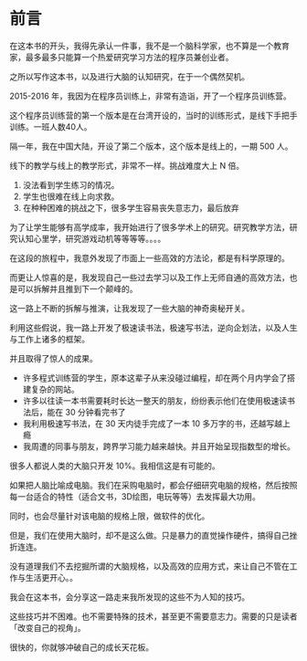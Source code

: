 # 前言

在这本书的开头，我得先承认一件事，我不是一个脑科学家，也不算是一个教育家，最多最多只能算一个热爱研究学习方法的程序员兼创业者。

之所以写作这本书，以及进行大脑的认知研究，在于一个偶然契机。

2015-2016 年，我因为在程序员训练上，非常有造诣，开了一个程序员训练营。

这个程序员训练营的第一个版本是在台湾开设的，当时的训练形式，是线下手把手训练。一班人数40人。

隔一年，我在中国大陆，开设了第二个版本，这个版本是线上的，一期 500 人。

线下的教学与线上的教学形式，非常不一样。挑战难度大上 N 倍。

1. 没法看到学生练习的情况。
2. 学生也很难在线上向求救。
3. 在种种困难的挑战之下，很多学生容易丧失意志力，最后放弃

为了让学生能够有高学成率，我开始进行了很多学术上的研究。研究教学方法，研究认知心里学，研究游戏动机等等等等。。。。

在这段的旅程中，我意外发现了市面上一些高效的方法论，都是有科学原理的。

而更让人惊喜的是，我发现自己一些过去学习以及工作上无师自通的高效方法，也是可以拆解并且推到下一个颠峰的。

这一路上不断的拆解与推演，让我发现了一些大脑的神奇奥秘开关。

利用这些假说，我一路上开发了极速读书法，极速写书法，逆向企划法，以及人生与工作上诸多的框架。

并且取得了惊人的成果。

* 许多程式训练营的学生，原本这辈子从来没碰过编程，却在两个月内学会了搭建复杂的网站。
* 许多以往读一本书需要耗时长达一整天的朋友，纷纷表示他们在使用极速读书法后，能在 30 分钟看完书了
* 我利用极速写书法，在 30 天内徒手完成了一本 10 多万字的书，还越写越上瘾
* 我周遭的同事与朋友，跨界学习能力越来越快。并且开始呈现指数型的增长。

很多人都说人类的大脑只开发 10%。我相信这是有可能的。

如果把人脑比喻成电脑。我们在采购电脑时，都会仔细研究电脑的规格，然后按照每一台适合的特性（适合文书，3D绘图，电玩等等）去发挥最大功用。

同时，也会尽量针对该电脑的规格上限，做软件的优化。

但是，我们在使用大脑时，却不是这么做。只是暴力的直觉操作硬件，搞得自己挫折连连。

没有道理我们不去挖掘所谓的大脑规格，以及高效的应用方式，来让自己不管在工作与生活更开心。。

我会在这本书，会分享这一路走来我所发现的这些不为人知的技巧。

这些技巧并不困难。也不需要特殊的技术，甚至更不需要意志力。需要的只是读者「改变自己的视角」。

很快的，你就够冲破自己的成长天花板。
